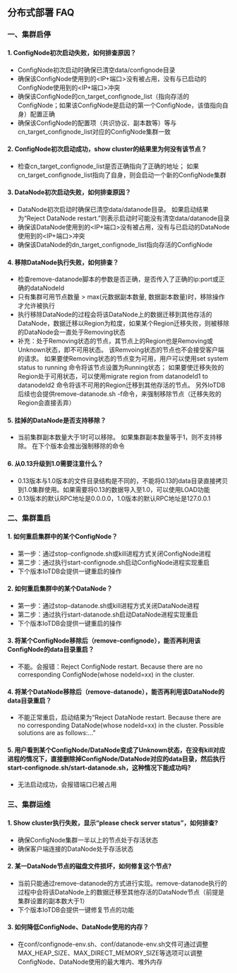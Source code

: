 <!--

    Licensed to the Apache Software Foundation (ASF) under one
    or more contributor license agreements.  See the NOTICE file
    distributed with this work for additional information
    regarding copyright ownership.  The ASF licenses this file
    to you under the Apache License, Version 2.0 (the
    "License"); you may not use this file except in compliance
    with the License.  You may obtain a copy of the License at
    
        http://www.apache.org/licenses/LICENSE-2.0
    
    Unless required by applicable law or agreed to in writing,
    software distributed under the License is distributed on an
    "AS IS" BASIS, WITHOUT WARRANTIES OR CONDITIONS OF ANY
    KIND, either express or implied.  See the License for the
    specific language governing permissions and limitations
    under the License.

-->

<!-- TOC -->

## 分布式部署 FAQ

### 一、集群启停

#### 1. ConfigNode初次启动失败，如何排查原因？

- ConfigNode初次启动时确保已清空data/confignode目录
- 确保该ConfigNode使用到的<IP+端口>没有被占用，没有与已启动的ConfigNode使用到的<IP+端口>冲突 
- 确保该ConfigNode的cn_target_confignode_list（指向存活的ConfigNode；如果该ConfigNode是启动的第一个ConfigNode，该值指向自身）配置正确 
- 确保该ConfigNode的配置项（共识协议、副本数等）等与cn_target_confignode_list对应的ConfigNode集群一致

#### 2. ConfigNode初次启动成功，show cluster的结果里为何没有该节点？

- 检查cn_target_confignode_list是否正确指向了正确的地址； 如果cn_target_confignode_list指向了自身，则会启动一个新的ConfigNode集群

#### 3. DataNode初次启动失败，如何排查原因？

- DataNode初次启动时确保已清空data/datanode目录。 如果启动结果为“Reject DataNode restart.”则表示启动时可能没有清空data/datanode目录
- 确保该DataNode使用到的<IP+端口>没有被占用，没有与已启动的DataNode使用到的<IP+端口>冲突
- 确保该DataNode的dn_target_confignode_list指向存活的ConfigNode

#### 4. 移除DataNode执行失败，如何排查？

- 检查remove-datanode脚本的参数是否正确，是否传入了正确的ip:port或正确的dataNodeId
- 只有集群可用节点数量 > max(元数据副本数量, 数据副本数量)时，移除操作才允许被执行
- 执行移除DataNode的过程会将该DataNode上的数据迁移到其他存活的DataNode，数据迁移以Region为粒度，如果某个Region迁移失败，则被移除的DataNode会一直处于Removing状态
- 补充：处于Removing状态的节点，其节点上的Region也是Removing或Unknown状态，即不可用状态。 该Remvoing状态的节点也不会接受客户端的请求。 
如果要使Removing状态的节点变为可用，用户可以使用set system status to running 命令将该节点设置为Running状态； 
如果要使迁移失败的Region处于可用状态，可以使用migrate region from datanodeId1 to datanodeId2 命令将该不可用的Region迁移到其他存活的节点。 
另外IoTDB后续也会提供remove-datanode.sh -f命令，来强制移除节点（迁移失败的Region会直接丢弃）

#### 5. 挂掉的DataNode是否支持移除？

- 当前集群副本数量大于1时可以移除。 如果集群副本数量等于1，则不支持移除。 在下个版本会推出强制移除的命令

#### 6. 从0.13升级到1.0需要注意什么？

- 0.13版本与1.0版本的文件目录结构是不同的，不能将0.13的data目录直接拷贝到1.0集群使用。如果需要将0.13的数据导入至1.0，可以使用LOAD功能
- 0.13版本的默认RPC地址是0.0.0.0，1.0版本的默认RPC地址是127.0.0.1


### 二、集群重启

#### 1. 如何重启集群中的某个ConfigNode？
- 第一步：通过stop-confignode.sh或kill进程方式关闭ConfigNode进程
- 第二步：通过执行start-confignode.sh启动ConfigNode进程实现重启
- 下个版本IoTDB会提供一键重启的操作

#### 2. 如何重启集群中的某个DataNode？
- 第一步：通过stop-datanode.sh或kill进程方式关闭DataNode进程
- 第二步：通过执行start-datanode.sh启动DataNode进程实现重启
- 下个版本IoTDB会提供一键重启的操作

#### 3. 将某个ConfigNode移除后（remove-confignode），能否再利用该ConfigNode的data目录重启？
- 不能。会报错：Reject ConfigNode restart. Because there are no corresponding ConfigNode(whose nodeId=xx) in the cluster.

#### 4. 将某个DataNode移除后（remove-datanode），能否再利用该DataNode的data目录重启？
- 不能正常重启，启动结果为“Reject DataNode restart. Because there are no corresponding DataNode(whose nodeId=xx) in the cluster. Possible solutions are as follows:...”

#### 5. 用户看到某个ConfigNode/DataNode变成了Unknown状态，在没有kill对应进程的情况下，直接删除掉ConfigNode/DataNode对应的data目录，然后执行start-confignode.sh/start-datanode.sh，这种情况下能成功吗?
- 无法启动成功，会报错端口已被占用

### 三、集群运维

#### 1. Show cluster执行失败，显示“please check server status”，如何排查?
- 确保ConfigNode集群一半以上的节点处于存活状态
- 确保客户端连接的DataNode处于存活状态

#### 2. 某一DataNode节点的磁盘文件损坏，如何修复这个节点?
- 当前只能通过remove-datanode的方式进行实现。remove-datanode执行的过程中会将该DataNode上的数据迁移至其他存活的DataNode节点（前提是集群设置的副本数大于1）
- 下个版本IoTDB会提供一键修复节点的功能

#### 3. 如何降低ConfigNode、DataNode使用的内存？
- 在conf/confignode-env.sh、conf/datanode-env.sh文件可通过调整MAX_HEAP_SIZE、MAX_DIRECT_MEMORY_SIZE等选项可以调整ConfigNode、DataNode使用的最大堆内、堆外内存


